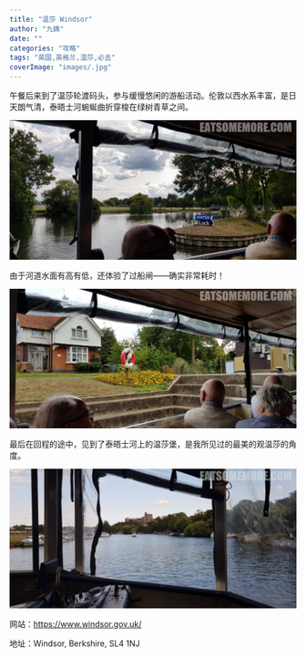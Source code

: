 ```yaml
---
title: "温莎 Windsor"
author: "九姨"
date: ""
categories: "攻略"
tags: "英国,英格兰,温莎,必去"
coverImage: "images/.jpg"
---
```


午餐后来到了温莎轮渡码头，参与缓慢悠闲的游船活动。伦敦以西水系丰富，是日天朗气清，泰晤士河蜿蜒曲折穿梭在绿树青草之间。

![](images/20180825_152547.jpg)

由于河道水面有高有低，还体验了过船闸——确实非常耗时！

![](images/20180825_153651.jpg)

最后在回程的途中，见到了泰晤士河上的温莎堡，是我所见过的最美的观温莎的角度。

![](images/20180825_172432.jpg)

网站：https://www.windsor.gov.uk/

地址：Windsor, Berkshire, SL4 1NJ
